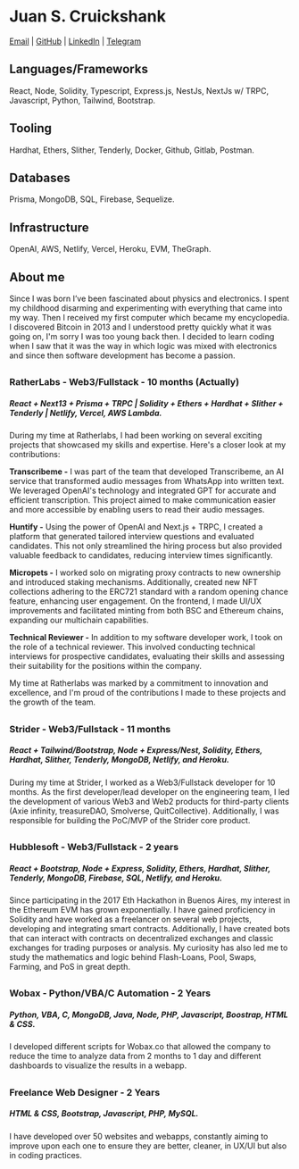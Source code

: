 # Juan S. Cruickshank
[Email](mailto:juandesndr@gmail.com) | [GitHub](https://github.com/jscrui) | [LinkedIn](https://www.linkedin.com/in/juan-snaider-cruickshank/) | [Telegram](https://t.me/x0jscrui)

## Languages/Frameworks
React, Node, Solidity, Typescript, Express.js, NestJs, NextJs w/ TRPC, Javascript, Python, Tailwind, Bootstrap.

## Tooling
Hardhat, Ethers, Slither, Tenderly, Docker, Github, Gitlab, Postman.

## Databases
Prisma, MongoDB, SQL, Firebase, Sequelize.

## Infrastructure
OpenAI, AWS, Netlify, Vercel, Heroku, EVM, TheGraph.

## About me
Since I was born I’ve been fascinated about physics and electronics. I spent my childhood disarming and experimenting with everything that came into my way. Then I received my first computer which became my encyclopedia. I discovered Bitcoin in 2013 and I understood pretty quickly what it was going on, I'm sorry I was too young back then. I decided to learn coding when I saw that it was the way in which logic was mixed with electronics and since then software development has become a passion.  

##
      
### RatherLabs - Web3/Fullstack - 10 months (Actually)
##### React + Next13 + Prisma + TRPC | Solidity + Ethers + Hardhat + Slither + Tenderly | Netlify, Vercel, AWS Lambda.
During my time at Ratherlabs, I had been working on several exciting projects that showcased my skills and expertise. Here's a closer look at my contributions:

**Transcribeme -** I was part of the team that developed Transcribeme, an AI service that transformed audio messages from WhatsApp into written text. We leveraged OpenAI's technology and integrated GPT for accurate and efficient transcription. This project aimed to make communication easier and more accessible by enabling users to read their audio messages.

**Huntify -** Using the power of OpenAI and Next.js + TRPC, I created a platform that generated tailored interview questions and evaluated candidates. This not only streamlined the hiring process but also provided valuable feedback to candidates, reducing interview times significantly.

**Micropets -** I worked solo on migrating proxy contracts to new ownership and introduced staking mechanisms. Additionally, created new NFT collections adhering to the ERC721 standard with a random opening chance feature, enhancing user engagement. On the frontend, I made UI/UX improvements and facilitated minting from both BSC and Ethereum chains, expanding our multichain capabilities.

**Technical Reviewer -** In addition to my software developer work, I took on the role of a technical reviewer. This involved conducting technical interviews for prospective candidates, evaluating their skills and assessing their suitability for the positions within the company.

My time at Ratherlabs was marked by a commitment to innovation and excellence, and I'm proud of the contributions I made to these projects and the growth of the team.

##
      
### Strider - Web3/Fullstack - 11 months 
##### React + Tailwind/Bootstrap, Node + Express/Nest, Solidity, Ethers, Hardhat, Slither, Tenderly, MongoDB, Netlify, and Heroku.
During my time at Strider, I worked as a Web3/Fullstack developer for 10 months. As the first developer/lead developer on the engineering team, I led the development of various Web3 and Web2 products for third-party clients (Axie infinity, treasureDAO, Smolverse, QuitCollective). Additionally, I was responsible for building the PoC/MVP of the Strider core product.

##

### Hubblesoft - Web3/Fullstack - 2 years 
##### React + Bootstrap, Node + Express, Solidity, Ethers, Hardhat, Slither, Tenderly, MongoDB, Firebase, SQL, Netlify, and Heroku.
Since participating in the 2017 Eth Hackathon in Buenos Aires, my interest in the Ethereum EVM has grown
exponentially. I have gained proficiency in Solidity and have worked as a freelancer on several web projects, 
developing and integrating smart contracts. Additionally, I have created bots that can interact with contracts on 
decentralized exchanges and classic exchanges for trading purposes or analysis. My curiosity has also led me to study
the mathematics and logic behind Flash-Loans, Pool, Swaps, Farming, and PoS in great depth.

##

### Wobax - Python/VBA/C Automation - 2 Years 
##### Python, VBA, C, MongoDB, Java, Node, PHP, Javascript, Boostrap, HTML & CSS.
I developed different scripts for Wobax.co that allowed the company to reduce the time to analyze data from 2 months to 1 day and different dashboards to visualize the results in a webapp. 

##
    
### Freelance Web Designer - 2 Years
##### HTML & CSS, Bootstrap, Javascript, PHP, MySQL.
I have developed over 50 websites and webapps, constantly aiming to improve upon each one to ensure they are better, cleaner, in UX/UI but also in coding practices. 
